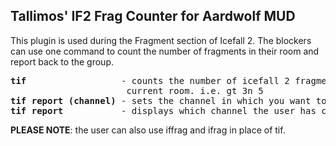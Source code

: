 Tallimos' IF2 Frag Counter for Aardwolf MUD
-------------------------------------------
This plugin is used during the Fragment section of Icefall 2. The blockers can use one command to count the number of fragments in their room and report back to the group.

<pre>
<b>tif</b>                  - counts the number of icefall 2 fragments currently in your room then displays how many along with your
                      current room. i.e. gt 3n 5
<b>tif report (channel)</b> - sets the channel in which you want to display the count
<b>tif report</b>           - displays which channel the user has chosen to display the count
</pre>

<b>PLEASE NOTE</b>: the user can also use iffrag and ifrag in place of tif.
